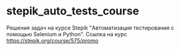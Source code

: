 # stepik_auto_tests_course
Решения задач на курсе Stepik "Автоматизация тестирования с помощью Selenium и Python".
Ссылка на курс https://stepik.org/course/575/promo